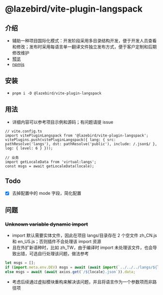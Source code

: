 # @lazebird/vite-plugin-langspack

## 介绍

- 辅助一种项目国际化模式：开发阶段采用多目录结构开发，便于开发人员查看和修改；发布时采用每语言单一翻译文件独立发布方式，便于客户定制和后期修改维护
- <a href="https://lazebird.github.io/vite-plugin-langspack/" target="_blank">预览</a>
- <a href="https://www.npmjs.com/package/@lazebird/vite-plugin-langspack" target="_blank">npmjs</a>

## 安装

- `pnpm i -D @lazebird/vite-plugin-langspack`

## 用法

- 详细内容可以参考项目示例和源码；有问题请提 issue

```
// vite.config.ts
import vitePluginLangspack from '@lazebird/vite-plugin-langspack';
vitePlugins.push(vitePluginLangspack({ lang: { src: pathResolve('langs'), dst: pathResolve('public'), include: /.json$/ }, log: { level: 6 } }));

// 业务
import getLocaleData from 'virtual:langs';
const msgs = await getLocaleData(locale);
```

## Todo

- [x] 去掉配置中的 mode 字段，简化配置

## 问题

### ~~Unknown variable dynamic import~~

- import 默认需要实体文件，因此在项目 langs/目录存在 2 个空文件 zh_CN.js 和 en_US.js；否则插件不会处理该 import 资源
- 且在外扩新语种时，比如 zh_TW，由于编译时 import 未处理该文件，也会导致出错，可选自行处理该问题，做法参考

```js
let msgs = [];
if (import.meta.env.DEV) msgs = await (await import(`../../../langs/${locale}.js`))?.default;
else msgs = await (await axios.get(`/${locale}.json`)).data;
```

- 考虑后续通过虚拟模块重构来解决该问题，并且将语言作为一个参数项而非路径项
